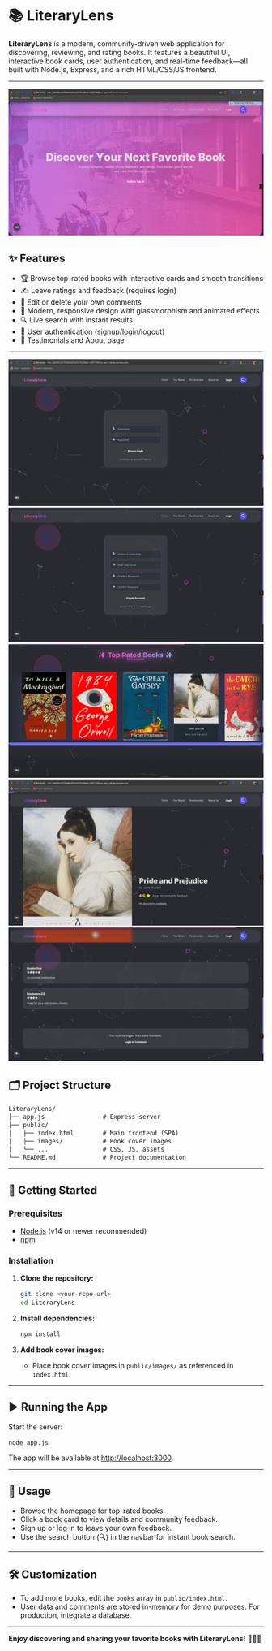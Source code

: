 # 📚 LiteraryLens

**LiteraryLens** is a modern, community-driven web application for discovering, reviewing, and rating books. It features a beautiful UI, interactive book cards, user authentication, and real-time feedback—all built with Node.js, Express, and a rich HTML/CSS/JS frontend.

---
![Website](Screenshots/Literarylens.png)
## ✨ Features

- 🏆 Browse top-rated books with interactive cards and smooth transitions
- ✍️ Leave ratings and feedback (requires login)
- 📝 Edit or delete your own comments
- 🎨 Modern, responsive design with glassmorphism and animated effects
- 🔍 Live search with instant results
- 👤 User authentication (signup/login/logout)
- 💬 Testimonials and About page

---

![Website](Screenshots/Literarylens-login.png)
![Website](Screenshots/Literarylens-signup.png)
![Website](Screenshots/Literarylens-Books.png)
![Website](Screenshots/Literarylens-BookDetails.png)
![Website](Screenshots/Literarylens-BookComments.png)
## 🗂️ Project Structure

```
LiteraryLens/
├── app.js                # Express server
├── public/
│   ├── index.html        # Main frontend (SPA)
│   ├── images/           # Book cover images
│   └── ...               # CSS, JS, assets
└── README.md             # Project documentation
```

---

## 🚀 Getting Started

### Prerequisites

- [Node.js](https://nodejs.org/) (v14 or newer recommended)
- [npm](https://www.npmjs.com/)

### Installation

1. **Clone the repository:**  
   ```bash
   git clone <your-repo-url>
   cd LiteraryLens
   ```

2. **Install dependencies:**  
   ```bash
   npm install
   ```

3. **Add book cover images:**  
   - Place book cover images in `public/images/` as referenced in `index.html`.

---

## ▶️ Running the App

Start the server:

```bash
node app.js
```

The app will be available at [http://localhost:3000](http://localhost:3000).

---

## 📝 Usage

- Browse the homepage for top-rated books.
- Click a book card to view details and community feedback.
- Sign up or log in to leave your own feedback.
- Use the search button (🔍) in the navbar for instant book search.

---

## 🛠️ Customization

- To add more books, edit the `books` array in `public/index.html`.
- User data and comments are stored in-memory for demo purposes. For production, integrate a database.

---


**Enjoy discovering and sharing your favorite books with LiteraryLens!** 🚀📖✨
